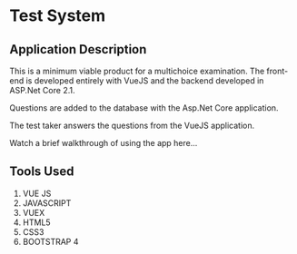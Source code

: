 # Test System

## Application Description

This is a minimum viable product for a multichoice examination. The front-end is developed entirely with VueJS and the backend developed in ASP.Net Core 2.1.

Questions are added to the database with the Asp.Net Core application. 

The test taker answers the questions from the VueJS application.

Watch a brief walkthrough of using the app here...

## Tools Used
1. VUE JS
2. JAVASCRIPT
2. VUEX
3. HTML5
4. CSS3
5. BOOTSTRAP 4


